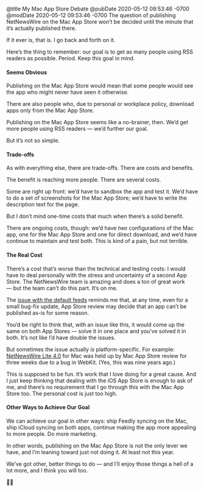 @title My Mac App Store Debate
@pubDate 2020-05-12 09:53:46 -0700
@modDate 2020-05-12 09:53:46 -0700
The question of publishing NetNewsWire on the Mac App Store won’t be decided until the minute that it’s actually published there.

If it ever is, that is. I go back and forth on it.

Here’s the thing to remember: our goal is to get as many people using RSS readers as possible. Period. Keep this goal in mind.

#### Seems Obvious

Publishing on the Mac App Store would mean that some people would see the app who might never have seen it otherwise.

There are also people who, due to personal or workplace policy, download apps only from the Mac App Store.

Publishing on the Mac App Store seems like a no-brainer, then. We’d get more people using RSS readers — we’d further our goal.

But it’s not so simple.

#### Trade-offs

As with everything else, there are trade-offs. There are costs and benefits.

The benefit is reaching more people. There are several costs.

Some are right up front: we’d have to sandbox the app and test it. We’d have to do a set of screenshots for the Mac App Store; we’d have to write the description text for the page.

But I don’t mind one-time costs that much when there’s a solid benefit.

There are ongoing costs, though: we’d have *two* configurations of the Mac app, one for the Mac App Store and one for direct download, and we’d have continue to maintain and test both. This is kind of a pain, but not terrible.

#### The Real Cost

There’s a cost that’s worse than the technical and testing costs: I would have to deal personally with the stress and uncertainty of a second App Store. The NetNewsWire team is amazing and does a ton of great work — but the team can’t do this part. It’s on me.

The [issue with the default feeds](https://inessential.com/2020/05/11/more_on_the_default_feeds_issue) reminds me that, at any time, even for a small bug-fix update, App Store review may decide that an app can’t be published as-is for some reason.

You‘d be right to think that, with an issue like this, it would come up the same on both App Stores — solve it in one place and you’ve solved it in both. It’s not like I’d have double the issues.

But sometimes the issue actually *is* platform-specific. For example: [NetNewsWire Lite 4.0](https://inessential.com/2011/03/02/the_return_of_netnewswire_lite) for Mac was held up by Mac App Store review for three weeks due to a bug in WebKit. (Yes, this was nine years ago.)

This is supposed to be fun. It’s work that I love doing for a great cause. And I just keep thinking that dealing with the iOS App Store is enough to ask of me, and there’s no requirement that I go through this with the Mac App Store too. The personal cost is just too high.

#### Other Ways to Achieve Our Goal

We can achieve our goal in other ways: ship Feedly syncing on the Mac, ship iCloud syncing on both apps, continue making the app more appealing to more people. Do more marketing.

In other words, publishing on the Mac App Store is not the only lever we have, and I’m leaning toward just not doing it. At least not this year.

We’ve got other, better things to do — and I’ll enjoy those things a hell of a lot more, and I think you will too.

🐣🎸
